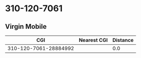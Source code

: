 # 310-120-7061
## Virgin Mobile


| CGI | Nearest CGI | Distance |
|-----|-------------|----------|
| 310-120-7061-28884992 |  | 0.0 |
